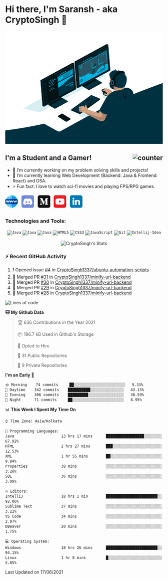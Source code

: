 # Hi there, I'm Saransh - aka CryptoSingh 👋

<div align="center">
<img src="https://github.com/CryptoSingh1337/CryptoSingh1337/blob/master/icons/code.gif" height="360px" width="640px" alt="gif"/>
</div>

## I'm a Student and a Gamer!<img src="https://komarev.com/ghpvc/?username=cryptosingh1337" alt="counter" align="right"/>

- 🔭 I’m currently working on my problem solving skills and projects!
- 🌱 I’m currently learning Web Development (Backend: Java & Frontend: React) and DSA.
- ⚡ Fun fact: I love to watch sci-fi movies and playing FPS/RPG games.

<a href="https://cryptosingh1337.github.io/" target="_blank"><img alt="website" height="40px" width="40px" src="./icons/world-wide-web.svg"/></a>&nbsp;&nbsp;
<a href="https://discord.gg/6efHuzv" target="_blank"><img alt="discord" height="40px" width="40px" src="https://raw.githubusercontent.com/edent/SuperTinyIcons/master/images/svg/discord.svg"/></a>&nbsp;&nbsp;
<a href="https://cryptosingh1337.medium.com/" target="_blank"><img alt="Medium" height="40px" width="40px" src="https://raw.githubusercontent.com/edent/SuperTinyIcons/master/images/svg/medium.svg"/></a>&nbsp;&nbsp;
<a href="https://www.youtube.com/cryptosingh" target="_blank"><img alt="youtube" height="40px" width="40px" src="https://raw.githubusercontent.com/edent/SuperTinyIcons/master/images/svg/youtube.svg"/></a>&nbsp;&nbsp;
<a href="https://www.linkedin.com/in/saransh-kumar-2k19/" target="_blank"><img alt="linkedin" height="40px" width="40px" src="https://raw.githubusercontent.com/edent/SuperTinyIcons/master/images/svg/linkedin.svg"/></a>

##

### Technologies and Tools:

<div align="center">
<code><img alt="Java" height="40px" width="40px" src="https://raw.githubusercontent.com/tomchen/stack-icons/master/logos/java.svg" title="Java"/></code>
<code><img alt="Java" height="40px" width="40px" src="https://raw.githubusercontent.com/tomchen/stack-icons/master/logos/spring.svg" title="Spring"/></code>
<code><img alt="Java" height="40px" width="40px" src="https://raw.githubusercontent.com/tomchen/stack-icons/master/logos/hibernate.svg" title="Hibernate"/></code>
<code><img alt="HTML5" height="40px" width="40px" src="https://raw.githubusercontent.com/tomchen/stack-icons/master/logos/html-5.svg" title="HTML5"/></code>
<code><img alt="CSS3" height="40px" width="40px" src="https://raw.githubusercontent.com/tomchen/stack-icons/master/logos/css-3.svg" title="CSS3"/></code>
<code><img alt="JavaScript" height="40px" width="40px" src="https://raw.githubusercontent.com/tomchen/stack-icons/master/logos/bootstrap.svg" title="Bootstrap"/></code>
<code><img alt="Git" height="40px" width="40px" src="https://raw.githubusercontent.com/tomchen/stack-icons/master/logos/git-icon.svg" title="Git"/></code>
<code><img alt="Intellij-Idea" height="40px" width="40px" src="https://raw.githubusercontent.com/tomchen/stack-icons/master/logos/intellij-idea.svg" title="Intellij-IDEA"/></code>
</div>
<br>
<div align="center">
<img  alt="CryptoSingh's Stats" src="https://github-readme-stats-cryptosingh1337.vercel.app/api?username=CryptoSingh1337&show_icons=true&bg_color=FFFFFF&title_color=003140&icon_color=003140&text_color=0486AA" title="Stats"/>
</div>

### ⚡ Recent GitHub Activity

<!--START_SECTION:activity-->

1. ❗️ Opened issue [#4](https://github.com/CryptoSingh1337/ubuntu-automation-scripts/issues/4) in [CryptoSingh1337/ubuntu-automation-scripts](https://github.com/CryptoSingh1337/ubuntu-automation-scripts)
2. 🎉 Merged PR [#31](https://github.com/CryptoSingh1337/minify-url-backend/pull/31) in [CryptoSingh1337/minify-url-backend](https://github.com/CryptoSingh1337/minify-url-backend)
3. 🎉 Merged PR [#30](https://github.com/CryptoSingh1337/minify-url-backend/pull/30) in [CryptoSingh1337/minify-url-backend](https://github.com/CryptoSingh1337/minify-url-backend)
4. 🎉 Merged PR [#29](https://github.com/CryptoSingh1337/minify-url-backend/pull/29) in [CryptoSingh1337/minify-url-backend](https://github.com/CryptoSingh1337/minify-url-backend)
5. 🎉 Merged PR [#28](https://github.com/CryptoSingh1337/minify-url-backend/pull/28) in [CryptoSingh1337/minify-url-backend](https://github.com/CryptoSingh1337/minify-url-backend)
<!--END_SECTION:activity-->

<!--START_SECTION:waka-->
![Lines of code](https://img.shields.io/badge/From%20Hello%20World%20I%27ve%20Written-344462%20lines%20of%20code-blue)

**🐱 My Github Data** 

> 🏆 636 Contributions in the Year 2021
 > 
> 📦 196.7 kB Used in Github's Storage 
 > 
> 💼 Opted to Hire
 > 
> 📜 31 Public Repositories 
 > 
> 🔑 9 Private Repositories  
 > 
**I'm an Early 🐤** 

```text
🌞 Morning    74 commits     ██░░░░░░░░░░░░░░░░░░░░░░░   9.33% 
🌆 Daytime    342 commits    ██████████░░░░░░░░░░░░░░░   43.13% 
🌃 Evening    306 commits    █████████░░░░░░░░░░░░░░░░   38.59% 
🌙 Night      71 commits     ██░░░░░░░░░░░░░░░░░░░░░░░   8.95%

```


📊 **This Week I Spent My Time On** 

```text
⌚︎ Time Zone: Asia/Kolkata

💬 Programming Languages: 
Java                     13 hrs 17 mins      █████████████████░░░░░░░░   67.92% 
HTML                     2 hrs 27 mins       ███░░░░░░░░░░░░░░░░░░░░░░   12.53% 
XML                      1 hr 55 mins        ██░░░░░░░░░░░░░░░░░░░░░░░   9.84% 
Properties               38 mins             ░░░░░░░░░░░░░░░░░░░░░░░░░   3.28% 
SQL                      36 mins             ░░░░░░░░░░░░░░░░░░░░░░░░░   3.09%

🔥 Editors: 
IntelliJ                 18 hrs 1 min        ███████████████████████░░   92.06% 
Sublime Text             37 mins             ░░░░░░░░░░░░░░░░░░░░░░░░░   3.22% 
VS Code                  34 mins             ░░░░░░░░░░░░░░░░░░░░░░░░░   2.97% 
DBeaver                  20 mins             ░░░░░░░░░░░░░░░░░░░░░░░░░   1.75%

💻 Operating System: 
Windows                  18 hrs 26 mins      ███████████████████████░░   94.15% 
Linux                    1 hr 8 mins         █░░░░░░░░░░░░░░░░░░░░░░░░   5.85%

```


 Last Updated on 17/06/2021
<!--END_SECTION:waka-->
